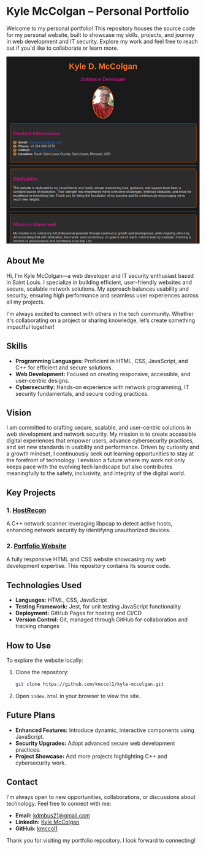 
# Kyle McColgan – Personal Portfolio

Welcome to my personal portfolio! This repository houses the source code for my personal website, built to showcase my skills, projects, and journey in web development and IT security. Explore my work and feel free to reach out if you'd like to collaborate or learn more.

![Portfolio Screenshot](./images/Screenshot_20241021_155359-1.png)

## About Me

Hi, I'm Kyle McColgan—a web developer and IT security enthusiast based in Saint Louis. I specialize in building efficient, user-friendly websites and secure, scalable network solutions. My approach balances usability and security, ensuring high performance and seamless user experiences across all my projects.

I'm always excited to connect with others in the tech community. Whether it's collaborating on a project or sharing knowledge, let’s create something impactful together!

## Skills

- **Programming Languages:** Proficient in HTML, CSS, JavaScript, and C++ for efficient and secure solutions.
- **Web Development:** Focused on creating responsive, accessible, and user-centric designs.
- **Cybersecurity:** Hands-on experience with network programming, IT security fundamentals, and secure coding practices.

## Vision

I am committed to crafting secure, scalable, and user-centric solutions in web development and network security. My mission is to create accessible digital experiences that empower users, advance cybersecurity practices, and set new standards in usability and performance. Driven by curiosity and a growth mindset, I continuously seek out learning opportunities to stay at the forefront of technology. I envision a future where my work not only keeps pace with the evolving tech landscape but also contributes meaningfully to the safety, inclusivity, and integrity of the digital world.

## Key Projects

### 1. [HostRecon](https://github.com/kmccol1/hostRecon)
A C++ network scanner leveraging libpcap to detect active hosts, enhancing network security by identifying unauthorized devices.

### 2. [Portfolio Website](https://kmccol1.github.io/kyle-mccolgan)
A fully responsive HTML and CSS website showcasing my web development expertise. This repository contains its source code.

## Technologies Used

- **Languages:** HTML, CSS, JavaScript
- **Testing Framework:** Jest, for unit testing JavaScript functionality
- **Deployment:** GitHub Pages for hosting and CI/CD
- **Version Control:** Git, managed through GitHub for collaboration and tracking changes

## How to Use

To explore the website locally:

1. Clone the repository:
    ```bash
    git clone https://github.com/kmccol1/kyle-mccolgan.git
    ```
2. Open `index.html` in your browser to view the site.

## Future Plans

- **Enhanced Features:** Introduce dynamic, interactive components using JavaScript.
- **Security Upgrades:** Adopt advanced secure web development practices.
- **Project Showcase:** Add more projects highlighting C++ and cybersecurity work.

## Contact

I'm always open to new opportunities, collaborations, or discussions about technology. Feel free to connect with me:

- **Email:** [kdmbus21@gmail.com](mailto:kdmbus21@gmail.com)
- **LinkedIn:** [Kyle McColgan](https://www.linkedin.com/in/kylemccolgan/)
- **GitHub:** [kmccol1](https://github.com/kmccol1)

Thank you for visiting my portfolio repository. I look forward to connecting!
